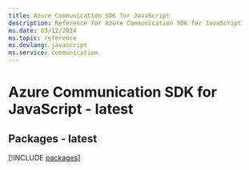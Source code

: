 ```yaml
---
title: Azure Communication SDK for JavaScript
description: Reference for Azure Communication SDK for JavaScript
ms.date: 03/12/2024
ms.topic: reference
ms.devlang: javascript
ms.service: communication
---
```

# Azure Communication SDK for JavaScript - latest
## Packages - latest
[!INCLUDE [packages](communication-index.md)]